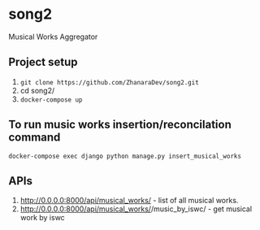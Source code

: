 # song2
Musical Works Aggregator

## Project setup
1) ```git clone https://github.com/ZhanaraDev/song2.git```
2) cd song2/
3) ```docker-compose up```

## To run music works insertion/reconcilation command
```docker-compose exec django python manage.py insert_musical_works```

## APIs
1) http://0.0.0.0:8000/api/musical_works/ - list of all musical works.
2) http://0.0.0.0:8000/api/musical_works/<iswc>/music_by_iswc/ - get musical work by iswc
